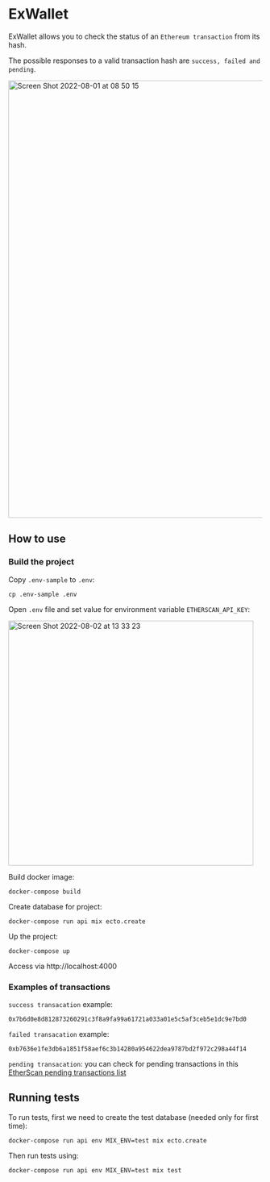 # ExWallet
ExWallet allows you to check the status of an `Ethereum transaction` from its hash.

The possible responses to a valid transaction hash are `success, failed and pending`.

<img width="868" alt="Screen Shot 2022-08-01 at 08 50 15" src="https://user-images.githubusercontent.com/10969968/182141801-582da309-0107-470b-872a-2afedf2225a2.png">

## How to use

### Build the project

Copy `.env-sample` to `.env`:

```
cp .env-sample .env
```

Open `.env` file and set value for environment variable `ETHERSCAN_API_KEY`:

<img width="486" alt="Screen Shot 2022-08-02 at 13 33 23" src="https://user-images.githubusercontent.com/10969968/182426767-cdfc312c-3685-4dd6-b9d0-88ccb7cfd1df.png">


Build docker image:
```
docker-compose build
```

Create database for project:
```
docker-compose run api mix ecto.create
```

Up the project:
```
docker-compose up
```

Access via http://localhost:4000

### Examples of transactions

`success transacation` example:
```
0x7b6d0e8d812873260291c3f8a9fa99a61721a033a01e5c5af3ceb5e1dc9e7bd0
```

`failed transacation` example:
```
0xb7636e1fe3db6a1851f58aef6c3b14280a954622dea9787bd2f972c298a44f14
```

`pending transacation`:
you can check for pending transactions in this [EtherScan pending transactions list](https://etherscan.io/txsPending)

## Running tests

To run tests, first we need to create the test database (needed only for first time):
```
docker-compose run api env MIX_ENV=test mix ecto.create
```

Then run tests using:
```
docker-compose run api env MIX_ENV=test mix test
```